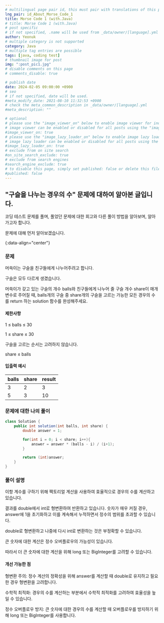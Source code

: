 ```yaml
---
# multilingual page pair id, this must pair with translations of this page. (This name must be unique)
lng_pair: id_About_Morse_Code_1
title: Morse Code 1 (with.Java)
# title: Morse Code 1 (with.Java)
# post specific
# if not specified, .name will be used from _data/owner/[language].yml
author: Yeonuk
# multiple category is not supported
category: Java
# multiple tag entries are possible
tags: [java, coding test]
# thumbnail image for post
img: ":post_pic1.jpg"
# disable comments on this page
# comments_disable: true

# publish date
date: 2024-02-05 09:00:00 +0900
# seo
# if not specified, date will be used.
#meta_modify_date: 2021-08-10 11:32:53 +0900
# check the meta_common_description in _data/owner/[language].yml
#meta_description: ""

# optional
# please use the "image_viewer_on" below to enable image viewer for individual pages or posts (_posts/ or [language]/_posts folders).
# image viewer can be enabled or disabled for all posts using the "image_viewer_posts: true" setting in _data/conf/main.yml.
#image_viewer_on: true
# please use the "image_lazy_loader_on" below to enable image lazy loader for individual pages or posts (_posts/ or [language]/_posts folders).
# image lazy loader can be enabled or disabled for all posts using the "image_lazy_loader_posts: true" setting in _data/conf/main.yml.
#image_lazy_loader_on: true
# exclude from on site search
#on_site_search_exclude: true
# exclude from search engines
#search_engine_exclude: true
# to disable this page, simply set published: false or delete this file
#published: false
---
```


<!-- outline-start -->

## "구슬을 나누는 경우의 수" 문제에 대하여 알아본 글입니다.

코딩 테스트 문제를 풀며, 풀었던 문제에 대한 회고와 다른 풀이 방법을 알아보며, 알아가고자 합니다.

문제에 대해 먼저 알아보겠습니다.

{:data-align="center"}

<!-- outline-end -->

### 문제

머쓱이는 구슬을 친구들에게 나누어주려고 합니다.

구슬은 모두 다르게 생겼습니다.

머쓱이가 갖고 있는 구슬의 개수 balls와 친구들에게 나누어 줄 구슬 개수 share이 매개변수로 주어질 때, balls개의 구슬 중 share개의 구슬을 고르는 가능한 모든 경우의 수를 return 하는 solution 함수를 완성해주세요.

#### 제한사항

1 ≤ balls ≤ 30

1 ≤ share ≤ 30

구슬을 고르는 순서는 고려하지 않습니다.

share ≤ balls

#### 입출력 예시

| balls | share | result |
| ----- | ----- | ------ |
| 3     | 2     | 3      |
| 5     | 3     | 10     |

<!-- | start_num | end_num | result |
| --------- | ------- | ------ |
| 10        | 3       | 0      | -->

### 문제에 대한 나의 풀이

```java
class Solution {
    public int solution(int balls, int share) {
        double answer = 1;

        for(int i = 0; i < share; i++){
            answer = answer * (balls - i) / (i+1);
        }

        return (int)answer;
    }
}
```

### 풀이 설명

이항 계수를 구하기 위해 팩토리얼 계산을 사용하여 효율적으로 경우의 수를 계산하고 있습니다.

결과를 double에서 int로 형변환하여 반환하고 있습니다. 숫자가 매우 커질 경우, answer에 1을 초기화하고 이를 계속해서 누적하면서 정수의 범위를 초과할 수 있습니다.

double로 형변환하고 나중에 다시 int로 변환하는 것은 부정확할 수 있습니다.

큰 숫자에 대한 계산은 정수 오버플로우의 가능성이 있습니다.

따라서 더 큰 숫자에 대한 계산을 위해 long 또는 BigInteger를 고려할 수 있습니다.

#### 개선 가능한 점

형변환 주의: 정수 계산의 정확성을 위해 answer를 계산할 때 double로 유지하고 필요한 경우 형변환을 고려합니다.

수학적 최적화: 경우의 수를 계산하는 부분에서 수학적 최적화를 고려하여 효율성을 높일 수 있습니다.

정수 오버플로우 방지: 큰 숫자에 대한 경우의 수를 계산할 때 오버플로우를 방지하기 위해 long 또는 BigInteger를 사용합니다.
